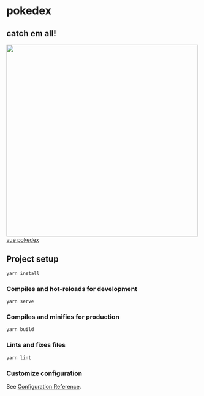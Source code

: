 # pokedex

## catch em all!

<img width="500" src="https://data.whicdn.com/images/227524392/original.gif"/>
<a href="https://ososuna.github.io/currency-converter/" target="_blank">vue pokedex</a>

## Project setup
```
yarn install
```

### Compiles and hot-reloads for development
```
yarn serve
```

### Compiles and minifies for production
```
yarn build
```

### Lints and fixes files
```
yarn lint
```

### Customize configuration
See [Configuration Reference](https://cli.vuejs.org/config/).
